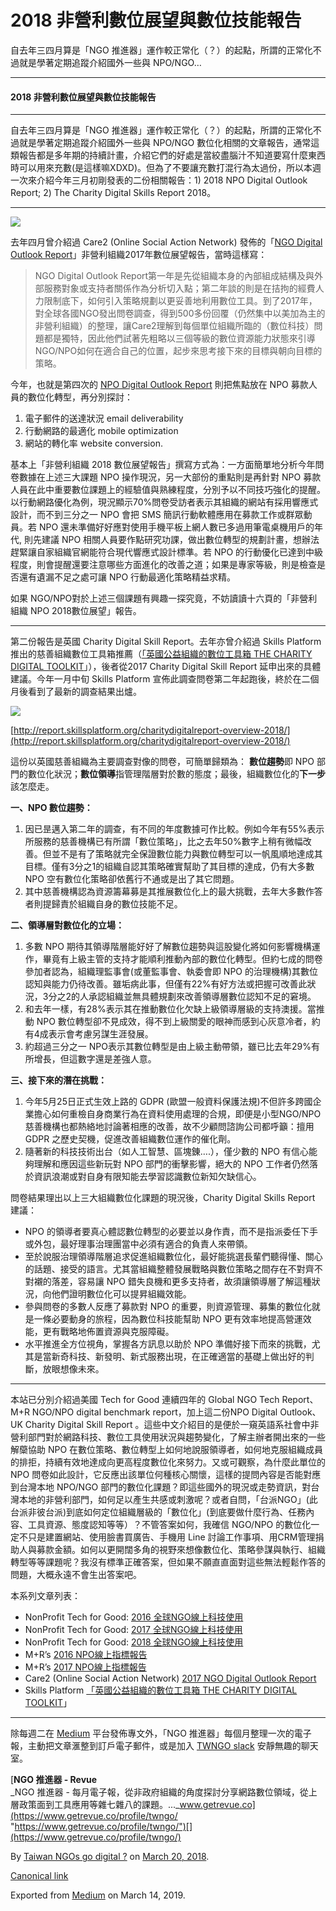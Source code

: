 2018 非營利數位展望與數位技能報告
===================

自去年三四月算是「NGO 推進器」運作較正常化（？）的起點，所謂的正常化不過就是學著定期追蹤介紹國外一些與 NPO/NGO…

* * *

#### 2018 非營利數位展望與數位技能報告

* * *

自去年三四月算是「NGO 推進器」運作較正常化（？）的起點，所謂的正常化不過就是學著定期追蹤介紹國外一些與 NPO/NGO 數位化相關的文章報告，通常這類報告都是多年期的持續計畫，介紹它們的好處是當絞盡腦汁不知道要寫什麼東西時可以用來充數(是這樣嘛XDXD)。但為了不要讓充數打混行為太過份，所以本週一次來介紹今年三月初剛發表的二份相關報告：1) 2018 NPO Digital Outlook Report; 2) The Charity Digital Skills Report 2018。

* * *

![](https://cdn-images-1.medium.com/max/800/1*oIHSXvziAiriGXYLE9RRQg.png)

去年四月曾介紹過 Care2 (Online Social Action Network) 發佈的「[NGO Digital Outlook Report](https://to.twngo.xyz/2IANBhB)」非營利組織2017年數位展望報告，當時這樣寫：

> NGO Digital Outlook Report第一年是先從組織本身的內部組成結構及與外部服務對象或支持者關係作為分析切入點；第二年談的則是在拮拘的經費人力限制底下，如何引入策略規劃以更妥善地利用數位工具。到了2017年，對全球各國NGO發出問卷調查，得到500多份回覆（仍然集中以美加為主的非營利組織）的整理，讓Care2理解到每個單位組織所臨的（數位科技）問題都是獨特，因此他們試著先粗略以三個等級的數位資源能力狀態來引導NGO/NPO如何在適合自己的位置，起步來思考接下來的目標與朝向目標的策略。

今年，也就是第四次的 [NPO Digital Outlook Report](http://www.care2services.com/2018-digital-outlook-report) 則把焦點放在 NPO 募款人員的數位化轉型，再分別探討：

1.  電子郵件的送達狀況 email deliverability
2.  行動網路的最適化 mobile optimization
3.  網站的轉化率 website conversion.

基本上「非營利組織 2018 數位展望報告」撰寫方式為：一方面簡單地分析今年問卷數據在上述三大課題 NPO 操作現況，另一大部份的重點則是再針對 NPO 募款人員在此中重要數位課題上的經驗值與熟練程度，分別予以不同技巧強化的提醒。 以行動網路優化為例，現況顯示70%問卷受訪者表示其組織的網站有採用響應式設計，而不到三分之一 NPO 會把 SMS 簡訊行動軟體應用在募款工作或群眾動員。若 NPO 還未準備好好應對使用手機平板上網人數已多過用筆電桌機用戶的年代, 則先建議 NPO 相關人員要作點研究功課，做出數位轉型的規劃計畫，想辦法趕緊讓自家組織官網能符合現代響應式設計標準。若 NPO 的行動優化已達到中級程度，則會提醒還要注意哪些方面進化的改善之道；如果是專家等級，則是檢查是否還有遺漏不足之處可讓 NPO 行動最適化策略精益求精。

如果 NGO/NPO對於上述三個課題有興趣一探究竟，不妨讀讀十六頁的「非營利組織 NPO 2018數位展望」報告。

* * *

第二份報告是英國 Charity Digital Skill Report。去年亦曾介紹過 Skills Platform 推出的慈善組織數位工具箱推薦（[「英國公益組織的數位工具箱 THE CHARITY DIGITAL TOOLKIT](http://to.twngo.xyz/2pBj8Gc)」），後者從2017 Charity Digital Skill Report 延申出來的具體建議。今年一月中旬 Skills Platform 宣佈此調查問卷第二年起跑後，終於在二個月後看到了最新的調查結果出爐。

![](https://cdn-images-1.medium.com/max/800/1*alM00kMMKmCj4iCSO_tU-Q.jpeg)

[http://report.skillsplatform.org/charitydigitalreport-overview-2018/](http://report.skillsplatform.org/charitydigitalreport-overview-2018/)

這份以英國慈善組織為主要調查對像的問卷，可簡單歸類為： **數位趨勢**即 NPO 部門的數位化狀況；**數位領導**指管理階層對於數的態度；最後，組織數位化的**下一步**該怎麼走。

**一、NPO 數位趨勢：**

1.  因已昰邁入第二年的調查，有不同的年度數據可作比較。例如今年有55%表示所服務的慈善機構已有所謂「數位策略」，比之去年50%數字上稍有微幅改善。但並不是有了策略就完全保證數位能力與數位轉型可以一帆風順地達成其目標。僅有3分之1的組織自認其策略確實幫助了其目標的達成，仍有大多數 NPO 空有數位化策略卻依舊行不通或是出了其它問題。
2.  其中慈善機構認為資源籌幕募是其推展數位化上的最大挑戰，去年大多數作答者則提歸責於組織自身的數位技能不足。

**二、領導層對數位化的立場：**

1.  多數 NPO 期待其領導階層能好好了解數位趨勢與這股變化將如何影響機構運作，畢竟有上級主管的支持才能順利推動內部的數位化轉型。但約七成的問卷參加者認為，組織理監事會(或董監事會、執委會即 NPO 的治理機構)其數位認知與能力仍待改善。雖垢病此事，但僅有22%有好方法或把握可改善此狀況，3分之2的人承認組織並無具體規劃來改善領導層數位認知不足的窘境。
2.  和去年一樣，有28%表示其在推動數位化欠缺上級領導層級的支持澳援。當推動 NPO 數位轉型卻不見成效，得不到上級關愛的眼神而感到心灰意冷者，約有4成表示會考慮另謀生涯發展。
3.  約超過三分之一 NPO表示其數位轉型是由上級主動帶領，雖已比去年29%有所增長，但這數字還是差強人意。

**三、接下來的潛在挑戰：**

1.  今年5月25日正式生效上路的 GDPR (歐盟一般資料保護法規)不但許多跨國企業擔心如何重檢自身商業行為在資料使用處理的合規，即便是小型NGO/NPO 慈善機構也都熱絡地討論著相應的改善，故不少顧問諮詢公司都呼籲：擅用 GDPR 之歷史契機，促進改善組織數位運作的催化劑。
2.  隨著新的科技技術出台（如人工智慧、區塊錬….），僅少數的 NPO 有信心能夠理解和應因這些新玩對 NPO 部門的衝擊影響，絕大的 NPO 工作者仍然落於資訊浪潮或對自身有限知能去學習認識數位新知欠缺信心。

問卷結果理出以上三大組織數位化課題的現況後，Charity Digital Skills Report 建議：

*   NPO 的領導者要真心體認數位轉型的必要並以身作責，而不是指派委任下手或外包，最好理事治理團當中必須有適合的負責人來帶領。
*   至於說服治理領導階層追求促進組織數位化，最好能挑選長輩們聽得懂、關心的話題、接受的語言。尤其當組織整體發展戰略與數位策略之間存在不對齊不對襯的落差，容易讓 NPO 錯失良機和更多支持者，故須讓領導層了解這種狀況，向他們證明數位化可以提昇組織效能。
*   參與問卷的多數人反應了募款對 NPO 的重要，則資源管理、募集的數位化就是一條必要動身的旅程，因為數位科技能幫助 NPO 更有效率地提高營運效能，更有戰略地佈置資源與克服障礙。
*   水平推進全方位視角，掌握各方訊息以助於 NPO 準備好接下而來的挑戰，尤其是當新奇科技、新發明、新式服務出現，在正確適當的基礎上做出好的判斷，放眼想像未來。

* * *

本站已分別介紹過美國 Tech for Good 連續四年的 Global NGO Tech Report、 M+R NGO/NPO digital benchmark report，加上這二份NPO Digital Outlook、UK Charity Digital Skill Report 。這些中文介紹目的是便於一窺英語系社會中非營利部門對於網路科技、數位工具使用狀況與趨勢變化，了解主辦者開出來的一些解虊協助 NPO 在數位策略、數位轉型上如何地說服領導者，如何地克服組織成員的排拒，持續有效地達成向更高程度數位化來努力。又或可觀察，為什麼此單位的 NPO 問卷如此設計，它反應出該單位何種核心關懷，這樣的提問內容是否能對應到台灣本地 NPO/NGO 部門的數位化課題？即這些國外的現況或走勢資訊，對台灣本地的非營利部門，如何足以產生共感或刺激呢？或者自問，「台派NGO」(此台派非彼台派)到底如何定位組織層級的「數位化」(到底要做什麼行為、任務內容、工具資源、態度認知等等）？不管答案如何，我確信 NGO/NPO 的數位化一定不只是建置網站、使用臉書買廣告、手機用 Line 討論工作事項、用CRM管理捐助人與募款金額。如何以更開闊多角的視野來想像數位化、策略參謀與執行、組織轉型等等課題呢？我沒有標準正確答案，但如果不願直直面對這些無法輕鬆作答的問題，大概永遠不會生出答案吧。

本系列文章列表：

*   NonProfit Tech for Good: [2016 全球NGO線上科技使用](http://to.twngo.xyz/2pWoMac)
*   NonProfit Tech for Good: [2017 全球NGO線上科技使用](http://to.twngo.xyz/2ripKsX)
*   NonProfit Tech for Good: [2018 全球NGO線上科技使用](https://to.twngo.xyz/2npr927)
*   M+R’s [2016 NPO線上指標報告](https://to.twngo.xyz/2xAYBFv)
*   M+R’s [2017 NPO線上指標報告](http://to.twngo.xyz/2rkNG0d)
*   Care2 (Online Social Action Network) [2017 NGO Digital Outlook Report](https://to.twngo.xyz/2IANBhB)
*   Skills Platform [「英國公益組織的數位工具箱 THE CHARITY DIGITAL TOOLKIT](http://to.twngo.xyz/2pBj8Gc)」

* * *

除每週二在 [Medium](https://medium.twngo.xyz) 平台發佈專文外，「NGO 推進器」每個月整理一次的電子報，主動把文章滙整到訂戶電子郵件，或是加入 [TWNGO slack](http://to.twngo.xyz/2tHrRtj) 安靜無趣的聊天室。

[**NGO 推進器 - Revue**  
_NGO 推進器 - 每月電子報，從非政府組織的角度探討分享網路數位領域，從上層政策面到工具應用等雜七雜八的課題。..._www.getrevue.co](https://www.getrevue.co/profile/twngo/ "https://www.getrevue.co/profile/twngo/")[](https://www.getrevue.co/profile/twngo/)

By [Taiwan NGOs go digital ?](https://medium.com/@twngo) on [March 20, 2018](https://medium.com/p/36c5efc40df6).

[Canonical link](https://medium.com/@twngo/npo-2018-digital-outlook-and-digital-skills-reports-36c5efc40df6)

Exported from [Medium](https://medium.com) on March 14, 2019.